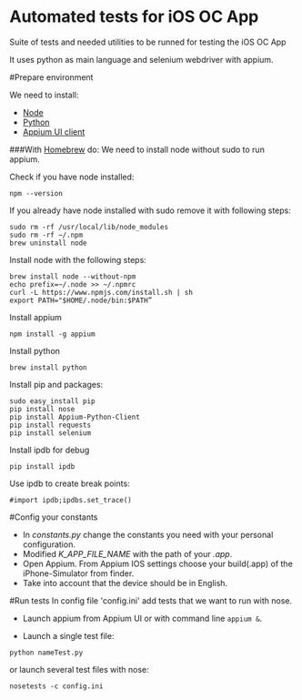 # Automated tests for iOS OC App

Suite of tests and needed utilities to be runned for testing the iOS OC App

It uses python as main language and selenium webdriver with appium.


#Prepare environment

We need to install:

* [Node][node]
* [Python][python]
* [Appium UI client][appium] 

###With [Homebrew][homebrew] do:
We need to install node without sudo to run appium.

Check if you have node installed:
```
npm --version
```

If you already have node installed with sudo remove it with following steps:
```
sudo rm -rf /usr/local/lib/node_modules
sudo rm -rf ~/.npm
brew uninstall node
```

Install node with the following steps:
```
brew install node --without-npm
echo prefix=~/.node >> ~/.npmrc
curl -L https://www.npmjs.com/install.sh | sh
export PATH="$HOME/.node/bin:$PATH”
```
Install appium
```
npm install -g appium
```
Install python
```
brew install python
```

[node]: https://nodejs.org/
[python]: https://www.python.org/downloads/
[appium]: http://appium.io/
[homebrew]: http://brew.sh/


Install pip and packages:
```
sudo easy_install pip
pip install nose
pip install Appium-Python-Client
pip install requests
pip install selenium
```

Install ipdb for debug
```
pip install ipdb
```
Use ipdb to create break points:
```
#import ipdb;ipdbs.set_trace()
```

#Config your constants
* In *constants.py* change the constants you need with your personal configuration.
* Modified *K_APP_FILE_NAME* with the path of your *.app*.
* Open Appium. From Appium IOS settings choose your build(.app) of the iPhone-Simulator from finder.
* Take into account that the device should be in English.

#Run tests
In config file 'config.ini' add tests that we want to run with nose.

* Launch appium from Appium UI or with command line ```appium &```.

* Launch a single test file:
```
python nameTest.py
```
or launch several test files with nose:
```
nosetests -c config.ini
```
